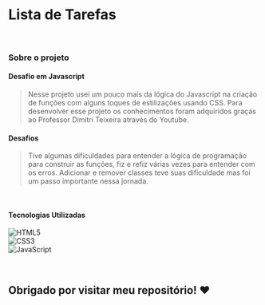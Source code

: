 # Lista de Tarefas


<br>

### Sobre o projeto
#### Desafio em Javascript
>Nesse projeto usei um pouco mais da lógica do Javascript na criação de funções com alguns toques de estilizações usando CSS. Para desenvolver esse projeto os conhecimentos foram adquiridos graças ao Professor Dimitri Teixeira através do Youtube.
#### Desafios
>Tive algumas dificuldades para entender a lógica de programação para construir as funções, fiz e refiz várias vezes para entender com os erros. Adicionar e remover classes teve suas dificuldade mas foi um passo importante nessa jornada.

<br>

#### Tecnologias Utilizadas
![HTML5](https://img.shields.io/badge/html5-%23E34F26.svg?style=for-the-badge&logo=html5&logoColor=white) <br>
![CSS3](https://img.shields.io/badge/css3-%231572B6.svg?style=for-the-badge&logo=css3&logoColor=white) <br>
![JavaScript](https://img.shields.io/badge/javascript-%23323330.svg?style=for-the-badge&logo=javascript&logoColor=%23F7DF1E)

<br>

## Obrigado por visitar meu repositório! ❤️

